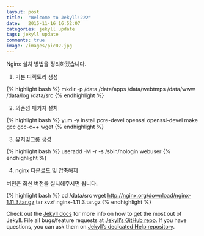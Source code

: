 ```yaml
---
layout: post
title:  "Welcome to Jekyll!222"
date:   2015-11-16 16:52:07
categories: jekyll update
tags: jekyll update
comments: true
image: /images/pic02.jpg
---
```


Nginx 설치 방법을 정리하겠습니다.

1. 기본 디렉토리 생성

{% highlight bash %}
mkdir -p /data /data/apps /data/webtmps /data/www /data/log /data/src
{% endhighlight %}

2. 의존성 패키지 설치

{% highlight bash %}
yum -y install pcre-devel openssl openssl-devel make gcc gcc-c++ wget
{% endhighlight %}

3. 유저및그룹 생성

{% highlight bash %}
useradd -M -r -s /sbin/nologin webuser
{% endhighlight %}

4. nginx 다운로드 및 압축해제

버전은 최신 버전을 설치해주시면 됩니다.

{% highlight bash %}
cd /data/src
wget http://nginx.org/download/nginx-1.11.3.tar.gz
tar xvzf nginx-1.11.3.tar.gz
{% endhighlight %}


Check out the [Jekyll docs][jekyll] for more info on how to get the most out of Jekyll. File all bugs/feature requests at [Jekyll’s GitHub repo][jekyll-gh]. If you have questions, you can ask them on [Jekyll’s dedicated Help repository][jekyll-help].

[jekyll]:      http://jekyllrb.com
[jekyll-gh]:   https://github.com/jekyll/jekyll
[jekyll-help]: https://github.com/jekyll/jekyll-help
